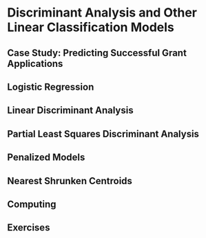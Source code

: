# Discriminant Analysis and Other Linear Classification Models  

## Case Study: Predicting Successful Grant Applications  

## Logistic Regression  

## Linear Discriminant Analysis  

## Partial Least Squares Discriminant Analysis  

## Penalized Models  

## Nearest Shrunken Centroids  

## Computing  

## Exercises  

